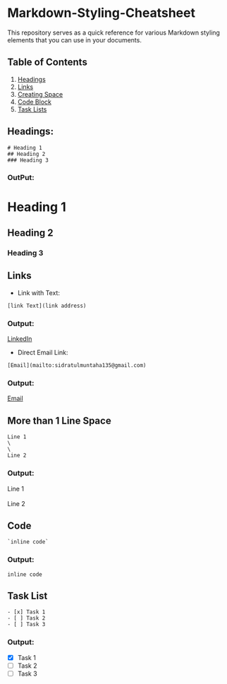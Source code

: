 # Markdown-Styling-Cheatsheet
This repository serves as a quick reference for various Markdown styling elements that you can use in your documents.
## Table of Contents

1. [Headings](#headings)
2. [Links](#links)
3. [Creating Space](#more-than-1-line-space)
4. [Code Block](#code)
5. [Task Lists](#task-list)


## Headings:
```
# Heading 1
## Heading 2
### Heading 3
```
### OutPut:

# Heading 1
## Heading 2
### Heading 3

## Links
- Link with Text:
```
[link Text](link address)
```
### Output:
[LinkedIn](https://www.linkedin.com/in/sidra-tul-muntaha-ghouri/)
- Direct Email Link:
  
```
[Email](mailto:sidratulmuntaha135@gmail.com)
```
### Output:
[Email](mailto:sidratulmuntaha135@gmail.com)

## More than 1 Line Space

```
Line 1
\
\
Line 2
```
### Output:

Line 1
\
\
Line 2

## Code
```
`inline code`
```
### Output:
`inline code`

## Task List
```
- [x] Task 1
- [ ] Task 2
- [ ] Task 3
```
### Output:
- [x] Task 1
- [ ] Task 2
- [ ] Task 3
